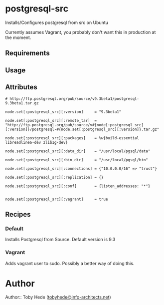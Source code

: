 # postgresql-src

Installs/Configures postgresql from src on Ubuntu

Currently assumes Vagrant, you probably don't want this in production at the moment.


## Requirements

## Usage

## Attributes

```
# http://ftp.postgresql.org/pub/source/v9.3beta1/postgresql-9.3beta1.tar.gz

node.set[:postgresql_src][:version]     = "9.3beta1"

node.set[:postgresql_src][:remote_tar]  = "http://ftp.postgresql.org/pub/source/v#{node[:postgresql_src][:version]}/postgresql-#{node.set[:postgresql_src][:version]}.tar.gz"

node.set[:postgresql_src][:packages]    = %w{build-essential libreadline6-dev zlib1g-dev}

node.set[:postgresql_src][:data_dir]    = "/usr/local/pgsql/data"

node.set[:postgresql_src][:bin_dir]     = "/usr/local/pgsql/bin"

node.set[:postgresql_src][:connections] = {"10.0.0.0/16" => "trust"}

node.set[:postgresql_src][:replication] = {}

node.set[:postgresql_src][:conf]        = {listen_addresses: "*"}


node.set[:postgresql_src][:vagrant]     = true

```

## Recipes

### Default
Installs Postgresql from Source.
Default version is 9.3


### Vagrant
Adds vagrant user to sudo. Possibly a better way of doing this.

# Author

Author:: Toby Hede (<tobyhede@info-architects.net>)
